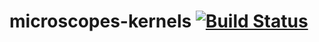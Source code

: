 # microscopes-kernels [![Build Status](https://magnum.travis-ci.com/datamicroscopes/kernels.svg?token=vAx3hGEdmPG3ovJq2Zv6&branch=master)](https://magnum.travis-ci.com/datamicroscopes/kernels)
